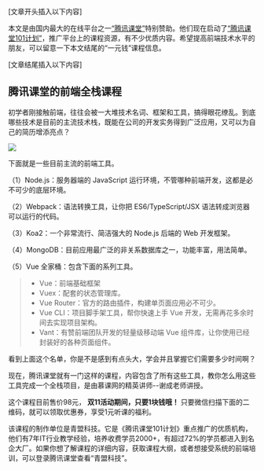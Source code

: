 
[文章开头插入以下内容]

本文是由国内最大的在线平台之一[“腾讯课堂”](https://ke.qq.com/?utm=ruanyifeng)特别赞助。他们现在启动了[“腾讯课堂101计划”](https://edu.qq.com/a/20190119/005414.htm)，推广平台上的课程资源，有不少优质内容。希望提高前端技术水平的朋友，可以留意一下本文结尾的“一元钱”课程信息。

[文章结尾插入以下内容]

## 腾讯课堂的前端全栈课程

初学者刚接触前端，往往会被一大堆技术名词、框架和工具，搞得眼花缭乱。到底哪些技术是目前的主流技术栈，既能在公司的开发实务得到广泛应用，又可以为自己的简历增添亮点？

![](https://www.wangbase.com/blogimg/asset/201911/bg2019111505.jpg)

下面就是一些目前主流的前端工具。

（1）Node.js：服务器端的 JavaScript 运行环境，不管哪种前端开发，这都是必不可少的底层环境。

（2）Webpack：语法转换工具，让你把 ES6/TypeScript/JSX 语法转成浏览器可以运行的代码。

（3）Koa2：一个非常流行、简洁强大的 Node.js 后端的 Web 开发框架。

（4）MongoDB：目前应用最广泛的非关系数据库之一，功能丰富，用法简单。

（5）Vue 全家桶：包含下面的系列工具。

> - Vue：前端基础框架
> - Vuex：配套的状态管理库。
> - Vue Router：官方的路由插件，构建单页面应用必不可少。
> - Vue CLI：项目脚手架工具，帮你快速上手 Vue 开发，无需再花多余时间去实现项目架构。
> - Vant：有赞前端团队开发的轻量级移动端 Vue 组件库，让你使用已经封装好的各种页面组件。

看到上面这个名单，你是不是感到有点头大，学会并且掌握它们需要多少时间啊？

现在，腾讯课堂就有一门这样的课程，内容包含了所有这些工具，教你怎么用这些工具完成一个全栈项目，是由慕课网的精英讲师--谢成老师讲授。

这个课程目前售价98元， **双11活动期间，只要1块钱哦！** 只要微信扫描下面的二维码，就可以领取优惠券，享受1元听课的福利。

该课程的制作单位是青盟科技。它是《腾讯课堂101计划》重点推广的优质机构，他们有7年IT行业教学经验，培养收费学员2000+，有超过72%的学员都进入到名企大厂。如果你想了解课程的详细内容，获取课程大纲，或者想接受系统的前端培训，可以登录腾讯课堂查看“青盟科技”。 


